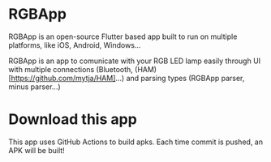 # RGBApp

RGBApp is an open-source Flutter based app built to run on multiple platforms, like iOS, Android, Windows...

RGBApp is an app to comunicate with your RGB LED lamp easily through UI with multiple connections (Bluetooth, (HAM)[https://github.com/mytja/HAM]...) and parsing types (RGBApp parser, minus parser...)

# Download this app
This app uses GitHub Actions to build apks. Each time commit is pushed, an APK will be built!